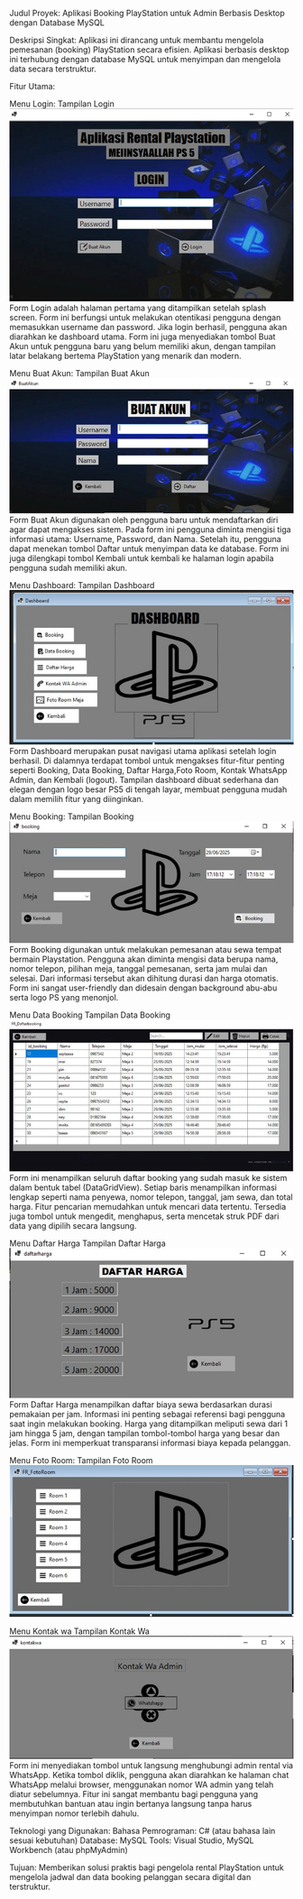 Judul Proyek:
Aplikasi Booking PlayStation untuk Admin Berbasis Desktop dengan Database MySQL

Deskripsi Singkat:
Aplikasi ini dirancang untuk membantu mengelola pemesanan (booking) PlayStation secara efisien. Aplikasi berbasis desktop ini terhubung dengan database MySQL untuk menyimpan dan mengelola data secara terstruktur.

Fitur Utama:

Menu Login:
Tampilan Login
![Login](https://github.com/Spta22/Tugas-Pemrograman-Visual/blob/main/Form%20Login.jpeg)
Form Login adalah halaman pertama yang ditampilkan setelah splash screen. Form ini berfungsi untuk melakukan otentikasi pengguna dengan memasukkan username dan password. Jika login berhasil, pengguna akan diarahkan ke dashboard utama. Form ini juga menyediakan tombol Buat Akun untuk pengguna baru yang belum memiliki akun, dengan tampilan latar belakang bertema PlayStation yang menarik dan modern.

Menu Buat Akun:
Tampilan Buat Akun
![Buat Akun](https://github.com/Spta22/Tugas-Pemrograman-Visual/blob/main/Form%20Buat%20Akun.jpeg)
Form Buat Akun digunakan oleh pengguna baru untuk mendaftarkan diri agar dapat mengakses sistem. Pada form ini pengguna diminta mengisi tiga informasi utama: Username, Password, dan Nama. Setelah itu, pengguna dapat menekan tombol Daftar untuk menyimpan data ke database. Form ini juga dilengkapi tombol Kembali untuk kembali ke halaman login apabila pengguna sudah memiliki akun.

Menu Dashboard:
Tampilan Dashboard
![Dashboard](https://github.com/Spta22/Tugas-Pemrograman-Visual/blob/main/Form%20Dashboard.jpeg)
Form Dashboard merupakan pusat navigasi utama aplikasi setelah login berhasil. Di dalamnya terdapat tombol untuk mengakses fitur-fitur penting seperti Booking, Data Booking, Daftar Harga,Foto Room, Kontak WhatsApp Admin, dan Kembali (logout). Tampilan dashboard dibuat sederhana dan elegan dengan logo besar PS5 di tengah layar, membuat pengguna mudah dalam memilih fitur yang diinginkan.

Menu Booking:
Tampilan Booking
![Booking](https://github.com/Spta22/Tugas-Pemrograman-Visual/blob/main/Form%20Booking.jpeg)
Form Booking digunakan untuk melakukan pemesanan atau sewa tempat bermain Playstation. Pengguna akan diminta mengisi data berupa nama, nomor telepon, pilihan meja, tanggal pemesanan, serta jam mulai dan selesai. Dari informasi tersebut akan dihitung durasi dan harga otomatis. Form ini sangat user-friendly dan didesain dengan background abu-abu serta logo PS yang menonjol.

Menu Data Booking
Tampilan Data Booking
![Data Booking](https://github.com/Spta22/Tugas-Pemrograman-Visual/blob/main/Form%20Data%20Booking.jpeg)
Form ini menampilkan seluruh daftar booking yang sudah masuk ke sistem dalam bentuk tabel (DataGridView). Setiap baris menampilkan informasi lengkap seperti nama penyewa, nomor telepon, tanggal, jam sewa, dan total harga. Fitur pencarian memudahkan untuk mencari data tertentu. Tersedia juga tombol untuk mengedit, menghapus, serta mencetak struk PDF dari data yang dipilih secara langsung.

Menu Daftar Harga
Tampilan Daftar Harga
![Daftar Harga](https://github.com/Spta22/Tugas-Pemrograman-Visual/blob/main/Form%20Daftar%20Harga.jpeg)
Form Daftar Harga menampilkan daftar biaya sewa berdasarkan durasi pemakaian per jam. Informasi ini penting sebagai referensi bagi pengguna saat ingin melakukan booking. Harga yang ditampilkan meliputi sewa dari 1 jam hingga 5 jam, dengan tampilan tombol-tombol harga yang besar dan jelas. Form ini memperkuat transparansi informasi biaya kepada pelanggan.

Menu Foto Room:
Tampilan Foto Room
![Foto Room](https://github.com/Spta22/Tugas-Pemrograman-Visual/blob/main/Form%20Foto%20Room.jpeg)

Menu Kontak wa
Tampilan Kontak Wa
![Kontak wa](https://github.com/Spta22/Tugas-Pemrograman-Visual/blob/main/Form%20KontaWa.jpeg)
Form ini menyediakan tombol untuk langsung menghubungi admin rental via WhatsApp. Ketika tombol diklik, pengguna akan diarahkan ke halaman chat WhatsApp melalui browser, menggunakan nomor WA admin yang telah diatur sebelumnya. Fitur ini sangat membantu bagi pengguna yang membutuhkan bantuan atau ingin bertanya langsung tanpa harus menyimpan nomor terlebih dahulu. 


Teknologi yang Digunakan:
Bahasa Pemrograman: C# (atau bahasa lain sesuai kebutuhan)
Database: MySQL
Tools: Visual Studio, MySQL Workbench (atau phpMyAdmin)

Tujuan:
Memberikan solusi praktis bagi pengelola rental PlayStation untuk mengelola jadwal dan data booking pelanggan secara digital dan terstruktur.
